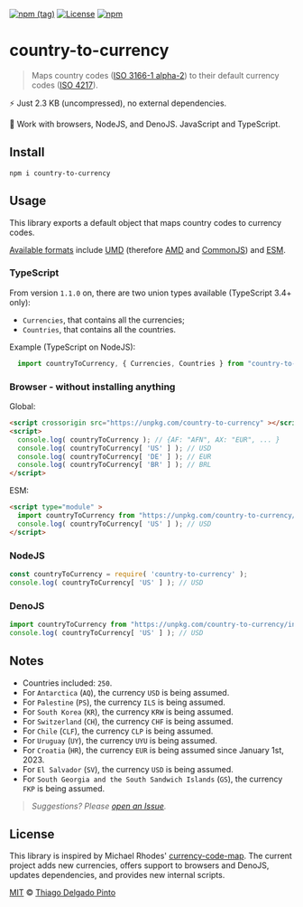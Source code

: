 [![npm (tag)](https://img.shields.io/npm/v/country-to-currency?color=green&label=NPM&style=for-the-badge)](https://github.com/thiagodp/country-to-currency/releases)
[![License](https://img.shields.io/npm/l/country-to-currency.svg?style=for-the-badge&color=green)](https://github.com/thiagodp/country-to-currency/blob/master/LICENSE.txt)
[![npm](https://img.shields.io/npm/dt/country-to-currency?style=for-the-badge&color=green)](https://www.npmjs.com/package/country-to-currency)

# country-to-currency

> Maps country codes ([ISO 3166-1 alpha-2](https://en.wikipedia.org/wiki/ISO_3166-1_alpha-2#Officially_assigned_code_elements)) to their default currency codes ([ISO 4217](https://en.wikipedia.org/wiki/ISO_4217#Active_codes)).

⚡ Just 2.3 KB (uncompressed), no external dependencies.

🎯 Work with browsers, NodeJS, and DenoJS. JavaScript and TypeScript.

## Install

```shell
npm i country-to-currency
```

## Usage

This library exports a default object that maps country codes to currency codes.

[Available formats]() include [UMD](https://github.com/umdjs/umd) (therefore [AMD](https://github.com/amdjs/amdjs-api/wiki/AMD) and [CommonJS](http://wiki.commonjs.org/wiki/CommonJS)) and
[ESM](https://developer.mozilla.org/en-US/docs/Web/JavaScript/Guide/Modules).

### TypeScript

From version `1.1.0` on, there are two union types available (TypeScript 3.4+ only):
- `Currencies`, that contains all the currencies;
- `Countries`, that contains all the countries.

Example (TypeScript on NodeJS):
```typescript
  import countryToCurrency, { Currencies, Countries } from "country-to-currency";
```

### Browser - without installing anything

Global:
```html
<script crossorigin src="https://unpkg.com/country-to-currency" ></script>
<script>
  console.log( countryToCurrency ); // {AF: "AFN", AX: "EUR", ... }
  console.log( countryToCurrency[ 'US' ] ); // USD
  console.log( countryToCurrency[ 'DE' ] ); // EUR
  console.log( countryToCurrency[ 'BR' ] ); // BRL
</script>
```

ESM:
```html
<script type="module" >
  import countryToCurrency from "https://unpkg.com/country-to-currency/index.esm.js";
  console.log( countryToCurrency[ 'US' ] ); // USD
</script>
```

### NodeJS
```js
const countryToCurrency = require( 'country-to-currency' );
console.log( countryToCurrency[ 'US' ] ); // USD
```

### DenoJS

```js
import countryToCurrency from "https://unpkg.com/country-to-currency/index.esm.js";
console.log( countryToCurrency[ 'US' ] ); // USD
```

## Notes

- Countries included: `250`.
- For `Antarctica` (`AQ`), the currency `USD` is being assumed.
- For `Palestine` (`PS`), the currency `ILS` is being assumed.
- For `South Korea` (`KR`), the currency `KRW` is being assumed.
- For `Switzerland` (`CH`), the currency `CHF` is being assumed.
- For `Chile` (`CLF`), the currency `CLP` is being assumed.
- For `Uruguay` (`UY`), the currency `UYU` is being assumed.
- For `Croatia` (`HR`), the currency `EUR` is being assumed since January 1st, 2023.
- For `El Salvador` (`SV`), the currency `USD` is being assumed.
- For `South Georgia and the South Sandwich Islands` (`GS`), the currency `FKP` is being assumed.

> _Suggestions? Please [open an Issue](https://github.com/thiagodp/country-to-currency/issues/new)._

## License

This library is inspired by Michael Rhodes' [currency-code-map](https://github.com/michaelrhodes/currency-code-map). The current project adds new currencies, offers support to browsers and DenoJS, updates dependencies, and provides new internal scripts.

[MIT](LICENSE.txt) © [Thiago Delgado Pinto](https://github.com/thiagodp)
